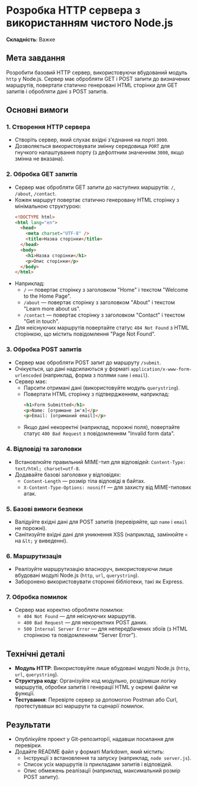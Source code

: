 # Розробка HTTP сервера з використанням чистого Node.js

**Складність**: Важке

## Мета завдання

Розробити базовий HTTP сервер, використовуючи вбудований модуль `http` у Node.js. Сервер має обробляти GET і POST запити до визначених маршрутів, повертати статично генеровані HTML сторінки для GET запитів і обробляти дані з POST запитів.

## Основні вимоги

### 1. Створення HTTP сервера

- Створіть сервер, який слухає вхідні з'єднання на порті `3000`.
- Дозволяється використовувати змінну середовища `PORT` для гнучкого налаштування порту (з дефолтним значенням `3000`, якщо змінна не вказана).

### 2. Обробка GET запитів

- Сервер має обробляти GET запити до наступних маршрутів: `/`, `/about`, `/contact`.
- Кожен маршрут повертає статично генеровану HTML сторінку з мінімальною структурою:
  ```html
  <!DOCTYPE html>
  <html lang="en">
    <head>
      <meta charset="UTF-8" />
      <title>Назва сторінки</title>
    </head>
    <body>
      <h1>Назва сторінки</h1>
      <p>Опис сторінки</p>
    </body>
  </html>
  ```
- Наприклад:
  - `/` — повертає сторінку з заголовком "Home" і текстом "Welcome to the Home Page".
  - `/about` — повертає сторінку з заголовком "About" і текстом "Learn more about us".
  - `/contact` — повертає сторінку з заголовком "Contact" і текстом "Get in touch".
- Для неіснуючих маршрутів повертайте статус `404 Not Found` з HTML сторінкою, що містить повідомлення "Page Not Found".

### 3. Обробка POST запитів

- Сервер має обробляти POST запит до маршруту `/submit`.
- Очікується, що дані надсилаються у форматі `application/x-www-form-urlencoded` (наприклад, форма з полями `name` і `email`).
- Сервер має:
  - Парсити отримані дані (використовуйте модуль `querystring`).
  - Повертати HTML сторінку з підтвердженням, наприклад:
    ```html
    <h1>Form Submitted</h1>
    <p>Name: [отримане ім'я]</p>
    <p>Email: [отриманий email]</p>
    ```
  - Якщо дані некоректні (наприклад, порожні поля), повертайте статус `400 Bad Request` з повідомленням "Invalid form data".

### 4. Відповіді та заголовки

- Встановлюйте правильний MIME-тип для відповідей: `Content-Type: text/html; charset=utf-8`.
- Додавайте базові заголовки у відповідях:
  - `Content-Length` — розмір тіла відповіді в байтах.
  - `X-Content-Type-Options: nosniff` — для захисту від MIME-типових атак.

### 5. Базові вимоги безпеки

- Валідуйте вхідні дані для POST запитів (перевіряйте, що `name` і `email` не порожні).
- Санітизуйте вхідні дані для уникнення XSS (наприклад, замінюйте `<` на `&lt;` у виведенні).

### 6. Маршрутизація

- Реалізуйте маршрутизацію власноруч, використовуючи лише вбудовані модулі Node.js (`http`, `url`, `querystring`).
- Заборонено використовувати сторонні бібліотеки, такі як Express.

### 7. Обробка помилок

- Сервер має коректно обробляти помилки:
  - `404 Not Found` — для неіснуючих маршрутів.
  - `400 Bad Request` — для некоректних POST даних.
  - `500 Internal Server Error` — для непередбачених збоїв (з HTML сторінкою та повідомленням "Server Error").

## Технічні деталі

- **Модуль HTTP**: Використовуйте лише вбудовані модулі Node.js (`http`, `url`, `querystring`).
- **Структура коду**: Організуйте код модульно, розділивши логіку маршрутів, обробки запитів і генерації HTML у окремі файли чи функції.
- **Тестування**: Перевірте сервер за допомогою Postman або Curl, протестувавши всі маршрути та сценарії помилок.

## Результати

- Опублікуйте проект у Git-репозиторії, надавши посилання для перевірки.
- Додайте README файл у форматі Markdown, який містить:
  - Інструкції з встановлення та запуску (наприклад, `node server.js`).
  - Список усіх маршрутів із прикладами запитів і відповідей.
  - Опис обмежень реалізації (наприклад, максимальний розмір POST запиту).
